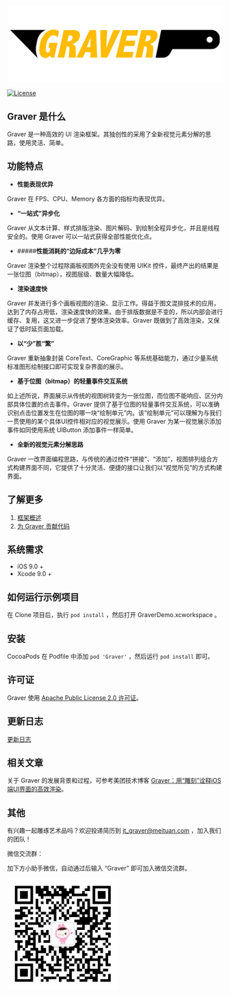 
![banner](./images/banner.png)

[![License](https://img.shields.io/badge/License-Apache%202.0-blue.svg)](https://raw.githubusercontent.com/meituan/Graver/master/LICENSE)

## Graver 是什么
Graver 是一种高效的 UI 渲染框架。其独创性的采用了全新视觉元素分解的思路，使用灵活、简单。


## 功能特点

- **性能表现优异**

Graver 在 FPS、CPU、Memory 各方面的指标均表现优异。

- **“一站式”异步化**

Graver 从文本计算、样式排版渲染、图片解码、到绘制全程异步化，并且是线程安全的。使用 Graver 可以一站式获得全部性能优化点。

- #####**性能消耗的“边际成本”几乎为零**

Graver 渲染整个过程除画板视图外完全没有使用 UIKit 控件，最终产出的结果是一张位图（bitmap），视图层级、数量大幅降低。

- **渲染速度快**

Graver 并发进行多个画板视图的渲染、显示工作。得益于图文混排技术的应用，达到了内存占用低，渲染速度快的效果。由于排版数据是不变的，所以内部会进行缓存、复用，这又进一步促进了整体渲染效率。Graver 既做到了高效渲染，又保证了低时延页面加载。

- **以“少”胜“繁”**

Graver 重新抽象封装 CoreText、CoreGraphic 等系统基础能力，通过少量系统标准图形绘制接口即可实现复杂界面的展示。

- **基于位图（bitmap）的轻量事件交互系统**

如上述所说，界面展示从传统的视图树转变为一张位图，而位图不能响应、区分内部具体位置的点击事件。Graver 提供了基于位图的轻量事件交互系统，可以准确识别点击位置发生在位图的哪一块“绘制单元”内。该“绘制单元”可以理解为与我们一贯使用的某个具体UI控件相对应的视觉展示。使用 Graver 为某一视觉展示添加事件如同使用系统 UIButton 添加事件一样简单。

- **全新的视觉元素分解思路**

Graver 一改界面编程思路，与传统的通过控件“拼接”、“添加”，视图排列组合方式构建界面不同，它提供了十分灵活、便捷的接口让我们以“视觉所见”的方式构建界面。

## 了解更多
1. [框架概述](FrameworkOverview.md)
2. [为 Graver 贡献代码](CONTRIBUTING.md)

## 系统需求
- iOS 9.0 +
- Xcode 9.0 +

## 如何运行示例项目
在 Clone 项目后，执行 `pod install` ，然后打开 GraverDemo.xcworkspace 。

## 安装
CocoaPods 在 Podfile 中添加 `pod 'Graver'` ，然后运行 `pod install` 即可。

## 许可证
Graver 使用 [Apache Public License 2.0 许可证](./LICENSE)。

## 更新日志
[更新日志](CHANGELOG.md)

## 相关文章

关于 Graver 的发展背景和过程，可参考美团技术博客 [Graver：用“雕刻”诠释iOS端UI界面的高效渲染](https://tech.meituan.com/waimai_graver.html)。

## 其他

有兴趣一起雕琢艺术品吗？欢迎投递简历到 [it_graver@meituan.com](mailto:it_graver@meituan.com) ，加入我们的团队！

微信交流群：

加下方小助手微信，自动通过后输入 “Graver” 即可加入微信交流群。

<img src=./images/wechat.jpeg width="260px">

